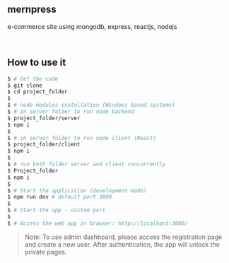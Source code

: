 ## mernpress
e-commerce site using mongodb, express, reactjs, nodejs 

<br />

## How to use it
```bash
$ # Get the code
$ git clone 
$ cd project_folder
$
$ # node modules installation (Windows based systems)
$ # in server folder to run node backend
$ project_folder/server
$ npm i
$
$ # in server folder to run node client (React)
$ project_folder/client
$ npm i
$
$ # run both folder server and client concurrently
$ Project_folder
$ npm i
$
$ # Start the application (development mode)
$ npm run dev # default port 3000
$
$ # Start the app - custom port
$
$ # Access the web app in browser: http://localhost:3000/
```

> Note: To use admin dashboard, please access the registration page and create a new user. After authentication, the app will unlock the private pages.

<br />

